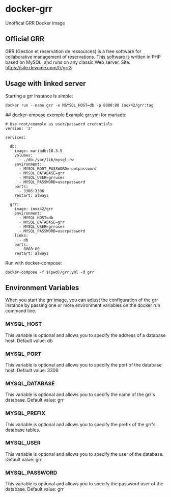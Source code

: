 # docker-grr
Unoffical GRR Docker image


## Official GRR
GRR (Gestion et réservation de ressources) is a free software for collaborative management of reservations.
This software is written in PHP based on MySQL, and runs on any classic Web server.
Site: https://site.devome.com/fr/grr3

## Usage with linked server
Starting a grr instance is simple:
```
docker run --name grr -e MSYSQL_HOST=db -p 8080:80 inox42/grr:tag
```

## docker-ompose exemple
Example grr.yml for mariadb:

```
# Use root/example as user/password credentials
version: '2'

services:

  db:
    image: mariadb:10.3.5
    volumes:
      - ./db:/var/lib/mysql:rw
    environment:
      - MYSQL_ROOT_PASSWORD=rootpassword
      - MYSQL_DATABASE=grr
      - MYSQL_USER=grruser
      - MYSQL_PASSWORD=userpassword
    ports:
      - 3306:3306
    restart: always

  grr:
    image: inox42/grr
    environment:
      - MYSQL_HOST=db
      - MYSQL_DATABASE=grr
      - MYSQL_USER=grruser
      - MYSQL_PASSWORD=userpassword
    links:
      - db 
    ports:
      - 8080:80
    restart: always

```
Run with docker-compose:
```
docker-compose -f $(pwd)/grr.yml -d grr
```

## Environment Variables
When you start the grr image, you can adjust the configuration of the grr instance by passing one or more environment variables on the docker run command line.

### MYSQL_HOST
This variable is optional and allows you to specify the address of a database host.
Default value: db

### MYSQL_PORT
This variable is optional and allows you to specify the port of the database host. 
Default value: 3306

### MYSQL_DATABASE
This variable is optional and allows you to specify the name of the grr's database.
Default value: grr

### MYSQL_PREFIX
This variable is optional and allows you to specify the prefix of the grr's database tables.

### MYSQL_USER
This variable is optional and allows you to specify the user of the database.
Default value: grr

### MYSQL_PASSWORD
This variable is optional and allows you to specify the password user of the database.
Default value: grr

